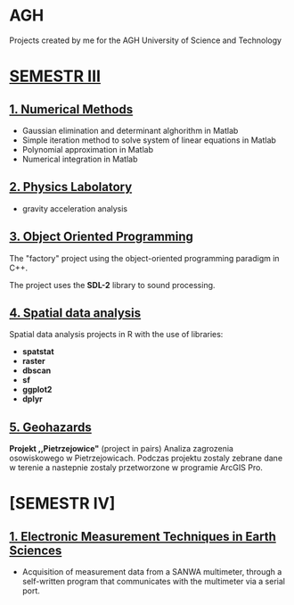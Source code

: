 # AGH
Projects created by me for the AGH University of Science and Technology

# [SEMESTR III](https://github.com/SzymonCogiel/AGH/tree/main/Semestr%20III)
  ## [1. Numerical Methods](https://github.com/SzymonCogiel/AGH/tree/main/Semestr%20III/Numerical%20Methods)
  - Gaussian elimination and determinant alghorithm in Matlab
  - Simple iteration method to solve system of linear equations in Matlab
  - Polynomial approximation in Matlab
  - Numerical integration in Matlab
  ## [2. Physics Labolatory](https://github.com/SzymonCogiel/AGH/tree/main/Semestr%20III/Physics%20II/gravity%20acceleration%20analysis)
  - gravity acceleration analysis
  ## [3. Object Oriented Programming](https://github.com/SzymonCogiel/AGH/tree/main/Semester%20III/Object%20Oriented%20Programming/CogielSzymon-etap2)
  The "factory" project using the object-oriented programming paradigm in C++.
  
  The project uses the **SDL-2** library to sound processing.
  ## [4. Spatial data analysis](https://github.com/SzymonCogiel/AGH/tree/main/Semester%20III/Spatial%20data%20analysis)
  Spatial data analysis projects in R with the use of libraries:
  - **spatstat**
  - **raster**
  - **dbscan**
  - **sf**
  - **ggplot2**
  - **dplyr**
  ## [5. Geohazards](https://github.com/SzymonCogiel/AGH/tree/main/Semester%20III/Geohazards)
  **Projekt ,,Pietrzejowice"** (project in pairs)
  Analiza zagrozenia osowiskowego w Pietrzejowicach. Podczas projektu zostaly zebrane dane w terenie a nastepnie zostaly przetworzone w programie ArcGIS Pro.
# [SEMESTR IV]
  ## [1. Electronic Measurement Techniques in Earth Sciences](https://github.com/SzymonCogiel/AGH/tree/main/Semester%20IV/Electronic%20Measurement%20Techniques%20in%20Earth%20Sciences)
- Acquisition of measurement data from a SANWA multimeter, through a self-written program that communicates with the multimeter via a serial port.
